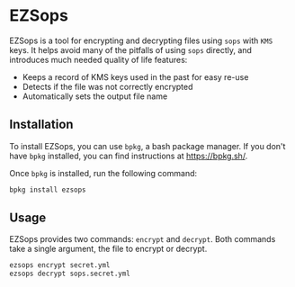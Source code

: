 # EZSops

EZSops is a tool for encrypting and decrypting files using `sops` with `KMS` keys.
It helps avoid many of the pitfalls of using `sops` directly, and introduces much needed quality of life features:

- Keeps a record of KMS keys used in the past for easy re-use
- Detects if the file was not correctly encrypted
- Automatically sets the output file name

## Installation

To install EZSops, you can use `bpkg`, a bash package manager. If you don't have `bpkg` installed, you can find instructions at https://bpkg.sh/.

Once `bpkg` is installed, run the following command:

```sh
bpkg install ezsops
```

## Usage

EZSops provides two commands: `encrypt` and `decrypt`. Both commands take a single argument, the file to encrypt or decrypt.

```sh
ezsops encrypt secret.yml
ezsops decrypt sops.secret.yml
```
